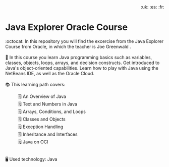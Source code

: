 <div align="end">
  :uk: :es: :fr: 
</div>

# Java Explorer Oracle Course

:octocat: In this repository you will find the excercise from the Java Explorer Course from Oracle, in which the teacher is Joe Greenwald .
<br> 
<br> 📓 In this course you learn Java programming basics such as variables, classes, objects, loops, arrays, and decision constructs. Get introduced to Java's object-oriented capabilities. Learn how to play with Java using the NetBeans IDE, as well as the Oracle Cloud. 
<br>
<br> 📚 This learning path covers:
<dl>
  <dd> 🗒️ An Overview of Java
  <dd> 🗒️ Text and Numbers in Java
  <dd> 🗒️ Arrays, Conditions, and Loops
  <dd> 🗒️ Classes and Objects
  <dd> 🗒️ Exception Handling
  <dd> 🗒️ Inheritance and Interfaces
  <dd> 🗒️ Java on OCI
</dl>

<br> 🖥️ Used technology: Java
